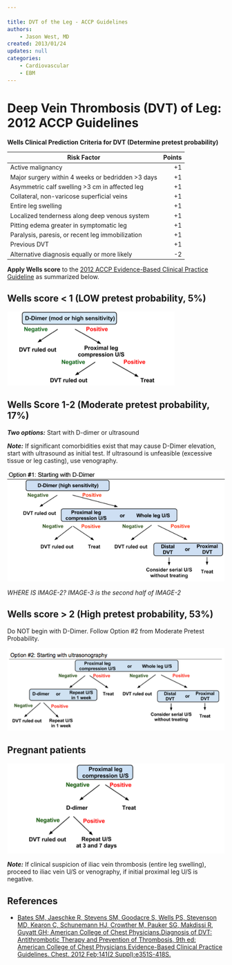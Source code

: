 ```yaml
---

title: DVT of the Leg - ACCP Guidelines
authors:
    - Jason West, MD
created: 2013/01/24
updates: null
categories:
    - Cardiovascular
    - EBM
---
```


# Deep Vein Thrombosis (DVT) of Leg: 2012 ACCP Guidelines

**Wells Clinical Prediction Criteria for DVT (Determine pretest probability)**

| **Risk Factor**                                   | Points |
| ------------------------------------------------- | -----: |
| Active malignancy                                 |     +1 |
| Major surgery within 4 weeks or bedridden >3 days |     +1 |
| Asymmetric calf swelling >3 cm in affected leg    |     +1 |
| Collateral, non-varicose superficial veins        |     +1 |
| Entire leg swelling                               |     +1 |
| Localized tenderness along deep venous system     |     +1 |
| Pitting edema greater in symptomatic leg          |     +1 |
| Paralysis, paresis, or recent leg immobilization  |     +1 |
| Previous DVT                                      |     +1 |
| Alternative diagnosis equally or more likely      |     -2 |

**Apply Wells score** to the [2012 ACCP Evidence-Based Clinical Practice Guideline](http://www.ncbi.nlm.nih.gov/pubmed/22315267) as summarized below.

## Wells score &lt; 1 (LOW pretest probability, 5%) 

![](image-1.png)

## Wells Score 1-2 (Moderate pretest probability, 17%)  

**_Two options:_** Start with D-dimer or ultrasound 

**_Note:_** If significant comorbidities exist that may cause D-Dimer elevation, start with ultrasound as initial test. If ultrasound is unfeasible (excessive tissue or leg casting), use venography.

![](image-2.png)

_WHERE IS IMAGE-2? IMAGE-3 is the second half of IMAGE-2_

## Wells score > 2 (High pretest probability, 53%) 

Do NOT begin with D-Dimer. Follow Option #2 from Moderate Pretest Probability.

![](image-3.png)

## Pregnant patients 

![](image-4.png)

**_Note:_** If clinical suspicion of iliac vein thrombosis (entire leg swelling), proceed to iliac vein U/S or venography, if initial proximal leg U/S is negative.

## References

- [Bates SM, Jaeschke R, Stevens SM, Goodacre S, Wells PS, Stevenson MD, Kearon C, Schunemann HJ, Crowther M, Pauker SG, Makdissi R, Guyatt GH; American College of Chest Physicians.Diagnosis of DVT: Antithrombotic Therapy and Prevention of Thrombosis, 9th ed: American College of Chest Physicians Evidence-Based Clinical Practice Guidelines. Chest. 2012 Feb;141(2 Suppl):e351S-418S.](http://www.ncbi.nlm.nih.gov/pubmed/22315267)
